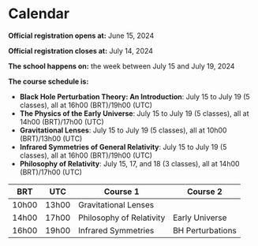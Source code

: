 # Calendar

**Official registration opens at:** June 15, 2024

**Official registration closes at:** July 14, 2024

**The school happens on:** the week between July 15 and July 19, 2024

**The course schedule is:**

* **Black Hole Perturbation Theory: An Introduction**: July 15 to July 19 (5 classes), all at 16h00 (BRT)/19h00 (UTC)
* **The Physics of the Early Universe**: July 15 to July 19 (5 classes), all at 14h00 (BRT)/17h00 (UTC)
* **Gravitational Lenses**: July 15 to July 19 (5 classes), all at 10h00 (BRT)/13h00 (UTC)
* **Infrared Symmetries of General Relativity**: July 15 to July 19 (5 classes), all at 16h00 (BRT)/19h00 (UTC)
* **Philosophy of Relativity**: July 15, 17, and 18 (3 classes), all at 14h00 (BRT)/17h00 (UTC)
 
| BRT   | UTC   | Course 1                 | Course 2         |
|-------|-------|--------------------------|------------------|
| 10h00 | 13h00 | Gravitational Lenses     |                  |
| 14h00 | 17h00 | Philosophy of Relativity | Early Universe   |
| 16h00 | 19h00 | Infrared Symmetries      | BH Perturbations |
